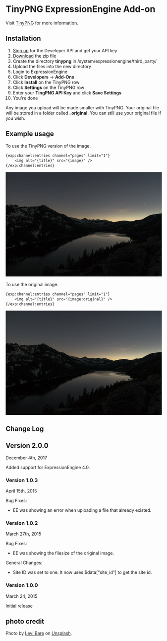 # TinyPNG ExpressionEngine Add-on

Visit [TinyPNG](https://tinypng.com/) for more information.

## Installation

1. [Sign up](https://tinypng.com/developers) for the Developer API and get your API key
2. [Download](https://github.com/BulldogCreative/tinypng/releases) the zip file
3. Create the directory **tinypng** in /system/expressionengine/third_party/
4. Upload the files into the new directory
5. Login to ExpressionEngine
6. Click **Developers** -> **Add-Ons**
7. Click **Install** on the TinyPNG row
8. Click **Settings** on the TinyPNG row
9. Enter your **TingPNG API Key** and click **Save Settings**
10. You're done

Any image you upload will be made smaller with TinyPNG. Your original file will be stored
in a folder called **_original**. You can still use your original file if you wish.

## Example usage

To use the TinyPNG version of the image.

    {exp:channel:entries channel="pages" limit="1"}
        <img alt="{title}" src="{image}" />
    {/exp:channel:entries}

![TinyPNG version](samples/after.png)

To use the original image.

    {exp:channel:entries channel="pages" limit="1"}
        <img alt="{title}" src="{image:original}" />
    {/exp:channel:entries}

![Original version](samples/before.png)

## Change Log

## Version 2.0.0

December 4th, 2017

Added support for ExpressionEngine 4.0.

### Version 1.0.3

April 15th, 2015

Bug Fixes:

* EE was showing an error when uploading a file that already existed.

### Version 1.0.2

March 27th, 2015

Bug Fixes:

* EE was showing the filesize of the original image.

General Changes:

* Site ID was set to one. It now uses $data["site_id"] to get the site id.

### Version 1.0.0

March 24, 2015

Initial release

## photo credit

Photo by [Levi Bare](https://unsplash.com/photos/xCfHL21VpDk?utm_source=unsplash&utm_medium=referral&utm_content=creditCopyText)
on
[Unsplash](https://unsplash.com/?utm_source=unsplash&utm_medium=referral&utm_content=creditCopyText).
